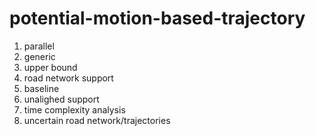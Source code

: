 # potential-motion-based-trajectory
 
1. parallel 
2. generic
3. upper bound
4. road network support
5. baseline
6. unalighed support
7. time complexity analysis
8. uncertain road network/trajectories